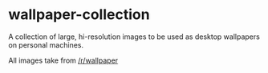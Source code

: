 # wallpaper-collection

A collection of large, hi-resolution images to be used as desktop wallpapers on personal machines.

All images take from [/r/wallpaper](https://www.reddit.com/r/wallpaper/)
